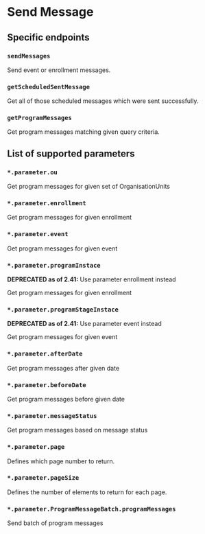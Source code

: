 # Send Message

## Specific endpoints

### `sendMessages`

Send event or enrollment messages.

### `getScheduledSentMessage`

Get all of those scheduled messages which were sent successfully.

### `getProgramMessages`

Get program messages matching given query criteria.

## List of supported parameters

### `*.parameter.ou`

Get program messages for given set of OrganisationUnits

### `*.parameter.enrollment`

Get program messages for given enrollment

### `*.parameter.event`

Get program messages for given event

### `*.parameter.programInstace`

**DEPRECATED as of 2.41:** Use parameter enrollment instead

Get program messages for given enrollment

### `*.parameter.programStageInstace`

**DEPRECATED as of 2.41:** Use parameter event instead

Get program messages for given event

### `*.parameter.afterDate`

Get program messages after given date

### `*.parameter.beforeDate`

Get program messages before given date

### `*.parameter.messageStatus`

Get program messages based on message status

### `*.parameter.page`

Defines which page number to return.

### `*.parameter.pageSize`

Defines the number of elements to return for each page.

### `*.parameter.ProgramMessageBatch.programMessages`

Send batch of program messages